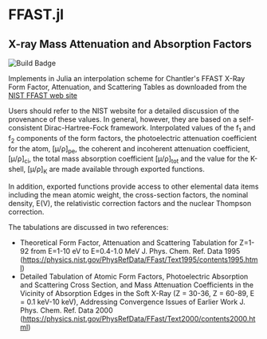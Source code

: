 # FFAST.jl
## X-ray Mass Attenuation and Absorption Factors
![Build Badge](https://travis-ci.com/usnistgov/FFAST.jl.svg?branch=master)

Implements in Julia an interpolation scheme for Chantler's FFAST X-Ray Form Factor, Attenuation, and Scattering Tables as downloaded from the [NIST FFAST web site](https://www.nist.gov/pml/x-ray-form-factor-attenuation-and-scattering-tables)

Users should refer to the NIST website for a detailed discussion of the provenance of these values. In general, however, they are based on a self-consistent Dirac-Hartree-Fock framework.  Interpolated values of the f<sub>1</sub> and f<sub>2</sub> components of the form factors, the photoelectric attenuation coefficient for the atom, [µ/ρ]<sub>pe</sub>, the coherent and incoherent attenuation coefficient, [μ/ρ]<sub>ci</sub>, the total mass absorption coefficient [μ/ρ]<sub>tot</sub> and the value for the K-shell, [µ/ρ]<sub>K</sub> are made available through exported functions.

In addition, exported functions provide access to other elemental data items including the mean atomic weight, the cross-section factors, the nominal density, E(V), the relativistic correction factors and the nuclear Thompson correction.

The tabulations are discussed in two references:
* Theoretical Form Factor, Attenuation and Scattering Tabulation for Z=1-92 from E=1-10 eV to E=0.4-1.0 MeV
J. Phys. Chem. Ref. Data 1995 (https://physics.nist.gov/PhysRefData/FFast/Text1995/contents1995.html)
* Detailed Tabulation of Atomic Form Factors, Photoelectric Absorption and Scattering Cross Section, and Mass Attenuation Coefficients in the Vicinity of Absorption Edges in the Soft X-Ray (Z = 30-36, Z = 60-89, E = 0.1 keV-10 keV), Addressing Convergence Issues of Earlier Work
J. Phys. Chem. Ref. Data 2000 (https://physics.nist.gov/PhysRefData/FFast/Text2000/contents2000.html)
